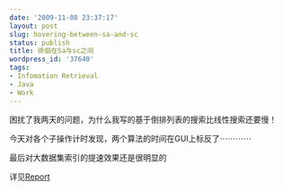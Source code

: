 ```yaml
---
date: '2009-11-08 23:37:17'
layout: post
slug: hovering-between-sa-and-sc
status: publish
title: 徘徊在Sa与sc之间
wordpress_id: '37640'
tags:
- Infomation Retrieval
- Java
- Work
---
```


困扰了我两天的问题，为什么我写的基于倒排列表的搜索比线性搜索还要慢！

今天对各个子操作计时发现，两个算法的时间在GUI上标反了⋯⋯⋯⋯

最后对大数据集索引的提速效果还是很明显的

详见[Report](http://docs.google.com/View?id=dhbwwj2z_1956c3hdgtdq)
